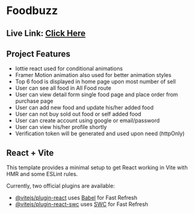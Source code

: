 # Foodbuzz

## Live Link: [Click Here](https://foodbuzz-rootnure.web.app)

## Project Features
- lottie react used for conditional animations
- Framer Motion animation also used for better animation styles
- Top 6 food is displayed in home page upon most number of sell
- User can see all food in All Food route
- User can view detail form single food page and place order from purchase page
- User can add new food and update his/her added food
- User can not buy sold out food or self added food
- User can create account using google or email/password
- User can view his/her profile shortly
- Verification token will be generated and used upon need (httpOnly)


## React + Vite

This template provides a minimal setup to get React working in Vite with HMR and some ESLint rules.

Currently, two official plugins are available:

- [@vitejs/plugin-react](https://github.com/vitejs/vite-plugin-react/blob/main/packages/plugin-react/README.md) uses [Babel](https://babeljs.io/) for Fast Refresh
- [@vitejs/plugin-react-swc](https://github.com/vitejs/vite-plugin-react-swc) uses [SWC](https://swc.rs/) for Fast Refresh
